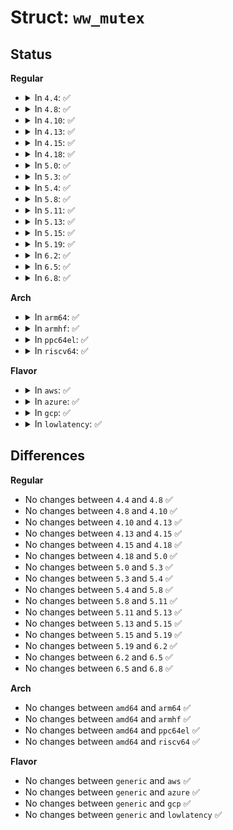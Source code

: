 # Struct: <code>ww_mutex</code>

## Status
<b>Regular</b>
<ul>
<li>
<details>
<summary>In <code>4.4</code>: ✅</summary>

```c
struct ww_mutex {
    struct mutex base;
    struct ww_acquire_ctx *ctx;
};
```
</details>
</li>
<li>
<details>
<summary>In <code>4.8</code>: ✅</summary>

```c
struct ww_mutex {
    struct mutex base;
    struct ww_acquire_ctx *ctx;
};
```
</details>
</li>
<li>
<details>
<summary>In <code>4.10</code>: ✅</summary>

```c
struct ww_mutex {
    struct mutex base;
    struct ww_acquire_ctx *ctx;
};
```
</details>
</li>
<li>
<details>
<summary>In <code>4.13</code>: ✅</summary>

```c
struct ww_mutex {
    struct mutex base;
    struct ww_acquire_ctx *ctx;
};
```
</details>
</li>
<li>
<details>
<summary>In <code>4.15</code>: ✅</summary>

```c
struct ww_mutex {
    struct mutex base;
    struct ww_acquire_ctx *ctx;
};
```
</details>
</li>
<li>
<details>
<summary>In <code>4.18</code>: ✅</summary>

```c
struct ww_mutex {
    struct mutex base;
    struct ww_acquire_ctx *ctx;
};
```
</details>
</li>
<li>
<details>
<summary>In <code>5.0</code>: ✅</summary>

```c
struct ww_mutex {
    struct mutex base;
    struct ww_acquire_ctx *ctx;
};
```
</details>
</li>
<li>
<details>
<summary>In <code>5.3</code>: ✅</summary>

```c
struct ww_mutex {
    struct mutex base;
    struct ww_acquire_ctx *ctx;
};
```
</details>
</li>
<li>
<details>
<summary>In <code>5.4</code>: ✅</summary>

```c
struct ww_mutex {
    struct mutex base;
    struct ww_acquire_ctx *ctx;
};
```
</details>
</li>
<li>
<details>
<summary>In <code>5.8</code>: ✅</summary>

```c
struct ww_mutex {
    struct mutex base;
    struct ww_acquire_ctx *ctx;
};
```
</details>
</li>
<li>
<details>
<summary>In <code>5.11</code>: ✅</summary>

```c
struct ww_mutex {
    struct mutex base;
    struct ww_acquire_ctx *ctx;
};
```
</details>
</li>
<li>
<details>
<summary>In <code>5.13</code>: ✅</summary>

```c
struct ww_mutex {
    struct mutex base;
    struct ww_acquire_ctx *ctx;
};
```
</details>
</li>
<li>
<details>
<summary>In <code>5.15</code>: ✅</summary>

```c
struct ww_mutex {
    struct mutex base;
    struct ww_acquire_ctx *ctx;
};
```
</details>
</li>
<li>
<details>
<summary>In <code>5.19</code>: ✅</summary>

```c
struct ww_mutex {
    struct mutex base;
    struct ww_acquire_ctx *ctx;
};
```
</details>
</li>
<li>
<details>
<summary>In <code>6.2</code>: ✅</summary>

```c
struct ww_mutex {
    struct mutex base;
    struct ww_acquire_ctx *ctx;
};
```
</details>
</li>
<li>
<details>
<summary>In <code>6.5</code>: ✅</summary>

```c
struct ww_mutex {
    struct mutex base;
    struct ww_acquire_ctx *ctx;
};
```
</details>
</li>
<li>
<details>
<summary>In <code>6.8</code>: ✅</summary>

```c
struct ww_mutex {
    struct mutex base;
    struct ww_acquire_ctx *ctx;
};
```
</details>
</li>
</ul>
<b>Arch</b>
<ul>
<li>
<details>
<summary>In <code>arm64</code>: ✅</summary>

```c
struct ww_mutex {
    struct mutex base;
    struct ww_acquire_ctx *ctx;
};
```
</details>
</li>
<li>
<details>
<summary>In <code>armhf</code>: ✅</summary>

```c
struct ww_mutex {
    struct mutex base;
    struct ww_acquire_ctx *ctx;
};
```
</details>
</li>
<li>
<details>
<summary>In <code>ppc64el</code>: ✅</summary>

```c
struct ww_mutex {
    struct mutex base;
    struct ww_acquire_ctx *ctx;
};
```
</details>
</li>
<li>
<details>
<summary>In <code>riscv64</code>: ✅</summary>

```c
struct ww_mutex {
    struct mutex base;
    struct ww_acquire_ctx *ctx;
};
```
</details>
</li>
</ul>
<b>Flavor</b>
<ul>
<li>
<details>
<summary>In <code>aws</code>: ✅</summary>

```c
struct ww_mutex {
    struct mutex base;
    struct ww_acquire_ctx *ctx;
};
```
</details>
</li>
<li>
<details>
<summary>In <code>azure</code>: ✅</summary>

```c
struct ww_mutex {
    struct mutex base;
    struct ww_acquire_ctx *ctx;
};
```
</details>
</li>
<li>
<details>
<summary>In <code>gcp</code>: ✅</summary>

```c
struct ww_mutex {
    struct mutex base;
    struct ww_acquire_ctx *ctx;
};
```
</details>
</li>
<li>
<details>
<summary>In <code>lowlatency</code>: ✅</summary>

```c
struct ww_mutex {
    struct mutex base;
    struct ww_acquire_ctx *ctx;
};
```
</details>
</li>
</ul>

## Differences
<b>Regular</b>
<ul>
<li>
No changes between <code>4.4</code> and <code>4.8</code> ✅
</li>
<li>
No changes between <code>4.8</code> and <code>4.10</code> ✅
</li>
<li>
No changes between <code>4.10</code> and <code>4.13</code> ✅
</li>
<li>
No changes between <code>4.13</code> and <code>4.15</code> ✅
</li>
<li>
No changes between <code>4.15</code> and <code>4.18</code> ✅
</li>
<li>
No changes between <code>4.18</code> and <code>5.0</code> ✅
</li>
<li>
No changes between <code>5.0</code> and <code>5.3</code> ✅
</li>
<li>
No changes between <code>5.3</code> and <code>5.4</code> ✅
</li>
<li>
No changes between <code>5.4</code> and <code>5.8</code> ✅
</li>
<li>
No changes between <code>5.8</code> and <code>5.11</code> ✅
</li>
<li>
No changes between <code>5.11</code> and <code>5.13</code> ✅
</li>
<li>
No changes between <code>5.13</code> and <code>5.15</code> ✅
</li>
<li>
No changes between <code>5.15</code> and <code>5.19</code> ✅
</li>
<li>
No changes between <code>5.19</code> and <code>6.2</code> ✅
</li>
<li>
No changes between <code>6.2</code> and <code>6.5</code> ✅
</li>
<li>
No changes between <code>6.5</code> and <code>6.8</code> ✅
</li>
</ul>
<b>Arch</b>
<ul>
<li>
No changes between <code>amd64</code> and <code>arm64</code> ✅
</li>
<li>
No changes between <code>amd64</code> and <code>armhf</code> ✅
</li>
<li>
No changes between <code>amd64</code> and <code>ppc64el</code> ✅
</li>
<li>
No changes between <code>amd64</code> and <code>riscv64</code> ✅
</li>
</ul>
<b>Flavor</b>
<ul>
<li>
No changes between <code>generic</code> and <code>aws</code> ✅
</li>
<li>
No changes between <code>generic</code> and <code>azure</code> ✅
</li>
<li>
No changes between <code>generic</code> and <code>gcp</code> ✅
</li>
<li>
No changes between <code>generic</code> and <code>lowlatency</code> ✅
</li>
</ul>
